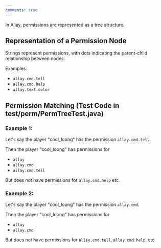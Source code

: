 ```yaml
---
comments: true
---
```


In Allay, permissions are represented as a tree structure.

## Representation of a Permission Node

Strings represent permissions, with dots indicating the parent-child relationship between nodes.

Examples:

- `allay.cmd.tell`
- `allay.cmd.help`
- `allay.text.color`

## Permission Matching (Test Code in test/perm/PermTreeTest.java)

### Example 1:

Let's say the player "cool_loong" has the permission `allay.cmd.tell`.

Then the player "cool_loong" has permissions for

- `allay`
- `allay.cmd`
- `allay.cmd.tell`

But does not have permissions for `allay.cmd.help` etc.

### Example 2:

Let's say the player "cool_loong" has the permission `allay.cmd`.

Then the player "cool_loong" has permissions for

- `allay`
- `allay.cmd`

But does not have permissions for `allay.cmd.tell`, `allay.cmd.help`, etc.